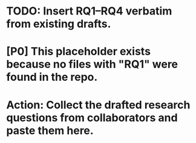 # TODO: Insert RQ1–RQ4 verbatim from existing drafts.
# [P0] This placeholder exists because no files with "RQ1" were found in the repo.
# Action: Collect the drafted research questions from collaborators and paste them here.

